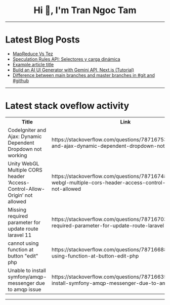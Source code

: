<h1 align="center">Hi 👋, I'm Tran Ngoc Tam</h1>

---

# Latest Blog Posts 
<!-- BLOG-POST-LIST:START -->
- [MapReduce Vs Tez](https://dev.to/shvshydv/mapreduce-vs-tez-171g)
- [Speculation Rules API: Selectores y carga dinámica](https://dev.to/dezkareid/speculation-rules-api-selectores-y-carga-dinamica-4il8)
- [Example article title](https://dev.to/target-ops/example-article-title-1onp)
- [Build an AI UI Generator with Gemini API, Next.js &lpar;Tutorial&rpar;](https://dev.to/avionmission/build-an-ai-ui-generator-with-gemini-api-nextjs-tutorial-237p)
- [Difference between main branches and master branches in #git and #github](https://dev.to/aadarshk7/difference-between-main-branches-and-master-branches-in-git-and-github-1kb9)
<!-- BLOG-POST-LIST:END -->

---

# Latest stack oveflow activity
<table>
  <tr><th>Title</th><th>Link</th></tr>
  <!-- STACKOVERFLOW:START --><tr><td>CodeIgniter and Ajax: Dynamic Dependent Dropdown not working</td><td>https://stackoverflow.com/questions/78716753/codeigniter-and-ajax-dynamic-dependent-dropdown-not-working</td></tr><tr><td>Unity WebGL Multiple CORS header ‘Access-Control-Allow-Origin’ not allowed</td><td>https://stackoverflow.com/questions/78716748/unity-webgl-multiple-cors-header-access-control-allow-origin-not-allowed</td></tr><tr><td>Missing required parameter for update route laravel 11</td><td>https://stackoverflow.com/questions/78716703/missing-required-parameter-for-update-route-laravel-11</td></tr><tr><td>cannot using function at button &quot;edit&quot; php</td><td>https://stackoverflow.com/questions/78716688/cannot-using-function-at-button-edit-php</td></tr><tr><td>Unable to install symfony/amqp-messenger due to amqp issue</td><td>https://stackoverflow.com/questions/78716635/unable-to-install-symfony-amqp-messenger-due-to-amqp-issue</td></tr><!-- STACKOVERFLOW:END -->
</table>

---


